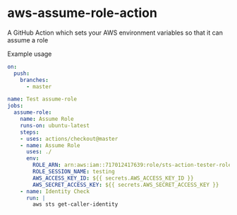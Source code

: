 # aws-assume-role-action
A GitHub Action which sets your AWS environment variables so that it can assume a role

Example usage
```yaml
on:
  push:
    branches:
      - master

name: Test assume-role
jobs:
  assume-role:
    name: Assume Role
    runs-on: ubuntu-latest
    steps:
    - uses: actions/checkout@master
    - name: Assume Role
      uses: ./
      env:
        ROLE_ARN: arn:aws:iam::717012417639:role/sts-action-tester-role
        ROLE_SESSION_NAME: testing
        AWS_ACCESS_KEY_ID: ${{ secrets.AWS_ACCESS_KEY_ID }}
        AWS_SECRET_ACCESS_KEY: ${{ secrets.AWS_SECRET_ACCESS_KEY }}
    - name: Identity Check
      run: |
        aws sts get-caller-identity
```
